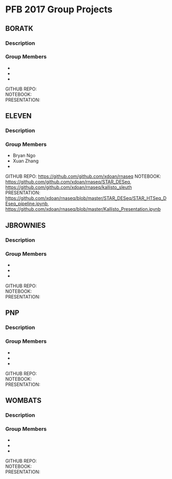 # PFB 2017 Group Projects


## BORATK
### Description

### Group Members
-
-
-

GITHUB REPO:  
NOTEBOOK:   
PRESENTATION:  


## ELEVEN
### Description

### Group Members
- Bryan Ngo
- Xuan Zhang
- 

GITHUB REPO:  https://github.com/github.com/xdoan/rnaseq
NOTEBOOK:    https://github.com/github.com/xdoan/rnaseq/STAR_DESeq, https://github.com/github.com/xdoan/rnaseq/kallisto_sleuth
PRESENTATION:  https://github.com/xdoan/rnaseq/blob/master/STAR_DESeq/STAR_HTSeq_DEseq_pipeline.ipynb, https://github.com/xdoan/rnaseq/blob/master/Kallisto_Presentation.ipynb

## JBROWNIES
### Description

### Group Members
-
-
-

GITHUB REPO:  
NOTEBOOK:   
PRESENTATION:  


## PNP
### Description

### Group Members
-
-
-


GITHUB REPO:  
NOTEBOOK:   
PRESENTATION:  


## WOMBATS
### Description

### Group Members
-
-
-

GITHUB REPO:  
NOTEBOOK:   
PRESENTATION:  
